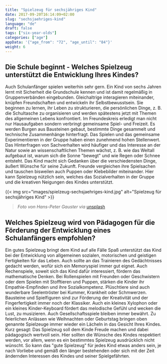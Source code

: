 ```yaml
---
title: "Spielzeug für sechsjähriges Kind"
date: 2017-09-20T16:14:09+02:00
slug: "sechsjaehriges-kind"
language: "de"
draft: false
tags: ["six-year-olds"]
categories: ["age"]
appData: '{"age_from": "72", "age_until": "84"}'
weight: 6
---
```


<h2> Die Schule beginnt - Welches Spielzeug unterstützt die Entwicklung Ihres Kindes?</h2>

Auch Schulanfänger spielen weiterhin sehr gern. Ein Kind von sechs Jahren lernt mit Sicherheit die Grundschule kennen und ist damit regelmäßig in Gruppenverbänden eingebunden. Gleichaltrige interagieren miteinander, knüpfen Freundschaften und entwickeln ihr Selbstbewusstsein. Sie beginnen zu lernen, ihr Leben zu strukturieren, die persönlichen Dinge, z. B. die Schultasche zu organisieren und werden spätestens jetzt mit Themen des allgemeinen Lebens konfrontiert. Im Freundeskreis erledigt man nicht nur Hausaufgaben sondern verbringt gemeinsame Spiel- und Freizeit. Es werden Burgen aus Bausteinen gebaut, bestimmte Dinge gesammelt und technische Zusammenhänge hinterfragt. Das Spielen und das gemeinsame Experimentieren in der Gruppe haben einen zunehmend hohen Stellenwert. Das Hinterfragen von Sachverhalten wird häufiger und das Interesse an der Natur sowie an wissenschaftlichen Themen wächst, z. B. wie das Weltall aufgebaut ist, warum sich die Sonne "bewegt" und wie Regen oder Schnee entsteht. Das Kind macht sich Gedanken über die verschiedensten Dinge, äußert Wünsche für seine Zukunft. Freunde vergleichen ihre Spielsachen und tauschen bisweilen auch Puppen oder Klebebilder miteinander. Hier kann Spielzeug nützlich sein, welches das Sozialverhalten in der Gruppe und die kreativen Neigungen des Kindes unterstützt.


{{< img src="images/spielzeug-sechsjaehriges-kind.jpg" alt="Spielzeug für sechsjähriges Kind" >}}
 <blockquote>
  <p><em>Foto von Hans-Peter Gauster via</em> <a href="https://unsplash.com/photos/3y1zF4hIPCg">unsplash</a></p>
</blockquote>

<h2>Welches Spielzeug wird von Pädagogen für die Förderung der Entwicklung eines Schulanfängers empfohlen?</h2>

Ein gutes Spielzeug bringt dem Kind auf alle Fälle Spaß unterstützt das Kind bei der Entwicklung von allgemeinen sozialen, motorischen und geistigen Fertigkeiten für das Leben. Auch sollte an das Trainieren des Gedächtnisses gedacht werden, wofür sich ein Memoryspiel immer gut eignet. Auch Rechenspiele, soweit sich das Kind dafür interessiert, fördern das mathematische Denken. Bei Rollenspielen mit Freunden oder Geschwistern oder dem Spielen mit Stofftieren und Puppen, stärken die Kinder ihr Empathie-Empfinden und ihre Sozialkompetenz. Plüschtiere sind auch wunderbare Seelentröster bei Kummer, Krankheit oder Schmwerzen. Bausteine und Spielfiguren sind zur Förderung der Kreativität und der Fingerfertigkeit immer noch der Klassiker. Auch ein kleines Xylophon oder ein kleines Kinder-Keyboard fördert das melodische Gefühl und wecken die Lust, zu musizieren. Auch Gesellschaftsspiele bleiben immer bewährt. Zu feierlichen Anlässen wie Weihnachten oder Geburtstag bringen oben genannte Spielzeuge immer wieder ein Lächeln in das Gesicht Ihres Kindes. Kurz gesagt: Das Spielzeug soll dem Kinde Freude machen und dabei pädagogisch wertvoll sein. Hier sollten die Wünsche des Kindes respektiert werden, vor allem, wenn es ein bestimmtes Spielzeug ausdrücklich nicht wünscht. So kann das "gute Spielzeug" für jedes Kind etwas anders sein, je nach Vorliebe und gemäß den länger bestehenden oder sich mit der Zeit ändernden Interessen des Kindes und seiner Spielgefährten.

